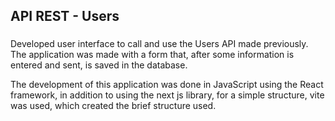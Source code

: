 <h2 align="left">API REST - Users</h2>

###

<p align="left">Developed user interface to call and use the Users API made previously. The application was made with a form that, after some information is entered and sent, is saved in the database. </p>
<p align="left">The development of this application was done in JavaScript using the React framework, in addition to using the next js library, for a simple structure, vite was used, which created the brief structure used.</p>
